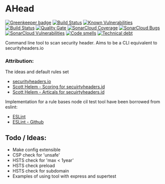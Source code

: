 # AHead

[![Greenkeeper badge](https://badges.greenkeeper.io/mrosenquist/ahead.svg)](https://greenkeeper.io/)
[![Build Status](https://travis-ci.org/mrosenquist/ahead.svg?branch=master)](https://travis-ci.org/mrosenquist/ahead)
[![Known Vulnerabilities](https://snyk.io/test/github/mrosenquist/ahead/badge.svg?targetFile=package.json)](https://snyk.io/test/github/mrosenquist/ahead?targetFile=package.json)
[![Build Status](https://travis-ci.org/mrosenquist/ahead.svg?branch=master)](https://travis-ci.org/mrosenquist/ahead)
[![Quality Gate](https://sonarcloud.io/api/badges/gate?key=ahead)](https://sonarcloud.io/dashboard?id=ahead)
[![SonarCloud Coverage](https://sonarcloud.io/api/badges/measure?key=ahead&metric=coverage)](https://sonarcloud.io/component_measures/metric/coverage/list?id=ahead)
[![SonarCloud Bugs](https://sonarcloud.io/api/badges/measure?key=ahead&metric=bugs)](https://sonarcloud.io/component_measures/metric/reliability_rating/list?id=ahead)
[![SonarCloud Vulnerabilities](https://sonarcloud.io/api/badges/measure?key=ahead&metric=vulnerabilities)](https://sonarcloud.io/component_measures/metric/security_rating/list?id=ahead)
[![Code smells](https://sonarcloud.io/api/badges/measure?key=ahead&metric=code_smells)](https://sonarcloud.io/component_measures?id=ahead&metric=code_smells)
[![Technical debt](https://sonarcloud.io/api/badges/measure?key=ahead&metric=sqale_index)](https://sonarcloud.io/component_measures?id=ahead&metric=sqale_index)

Command line tool to scan security header. Aims to be a CLI equivalent to securityheaders.io

### Attribution:
The ideas and default rules set
 * [securityheaders.io](https://securityheaders.io/)
 * [Scott Helem - Scoring for secuirtyheaders.id](https://scotthelme.co.uk/scoring-transparency-on-securityheaders-io/)
 * [Scott Helem - Articals for secuirtyheaders.id](https://scotthelme.co.uk/tag/securityheaders-io/)
 
Implementation for a rule bases node cil test tool have been borrowed from eslint:
 * [ESLint](https://eslint.org/)
 * [ESLint - Github](https://github.com/eslint/eslint)
 
 
## Todo / Ideas:
 * Make config extensible
 * CSP check for 'unsafe'
 * HSTS check for 'max < 1year'
 * HSTS check preload
 * HSTS check for subdomain
 * Examples of using tool with express and supertest